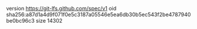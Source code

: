 version https://git-lfs.github.com/spec/v1
oid sha256:a87d1a4d9f071f0e5c3187a05546e5ea6db30b5ec543f2be4787940be0bc96c3
size 14302
